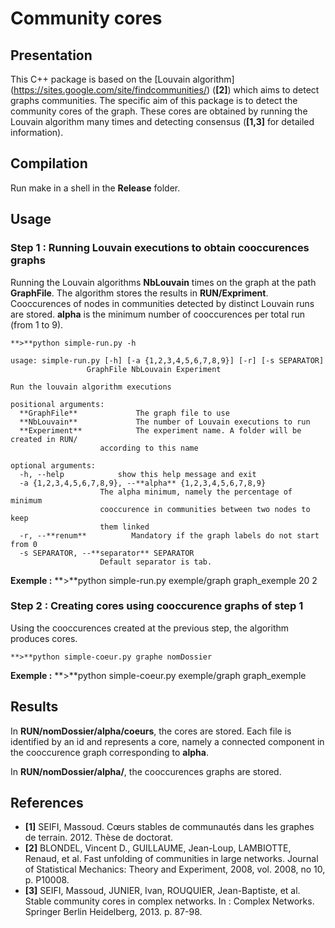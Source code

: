 # Community cores

## Presentation

This C++ package is based on the [Louvain algorithm] (https://sites.google.com/site/findcommunities/) (**[2]**) which aims to detect graphs communities.
The specific aim of this package is to detect the community cores of the graph. These cores are obtained by running the Louvain algorithm many times and detecting consensus (**[1,3]** for detailed information).

## Compilation

Run make in a shell in the **Release** folder.

## Usage

### Step 1 : Running Louvain executions to obtain cooccurences graphs
Running the Louvain algorithms **NbLouvain** times on the graph at the path **GraphFile**. The algorithm stores the results in **RUN/Expriment**. Cooccurences of nodes in communities detected by distinct Louvain runs are stored. **alpha** is the minimum number of cooccurences per total run (from 1 to 9). 

	**>**python simple-run.py -h

	usage: simple-run.py [-h] [-a {1,2,3,4,5,6,7,8,9}] [-r] [-s SEPARATOR]
		             GraphFile NbLouvain Experiment

	Run the louvain algorithm executions

	positional arguments:
	  **GraphFile**             The graph file to use
	  **NbLouvain**             The number of Louvain executions to run
	  **Experiment**            The experiment name. A folder will be created in RUN/
		                according to this name

	optional arguments:
	  -h, --help            show this help message and exit
	  -a {1,2,3,4,5,6,7,8,9}, --**alpha** {1,2,3,4,5,6,7,8,9}
		                The alpha minimum, namely the percentage of minimum
		                cooccurence in communities between two nodes to keep
		                them linked
	  -r, --**renum**          Mandatory if the graph labels do not start from 0
	  -s SEPARATOR, --**separator** SEPARATOR
		                Default separator is tab.

**Exemple :** **>**python simple-run.py exemple/graph graph_exemple 20 2

### Step 2 : Creating cores using cooccurence graphs of step 1
Using the cooccurences created at the previous step, the algorithm produces cores.

	**>**python simple-coeur.py graphe nomDossier

**Exemple :** **>**python simple-coeur.py exemple/graph graph_exemple

## Results

In **RUN/nomDossier/alpha/coeurs**, the cores are stored. Each file is identified by an id and represents a core, namely a connected component in the cooccurence graph corresponding to **alpha**.

In **RUN/nomDossier/alpha/**, the cooccurences graphs are stored.

## References
* **[1]** SEIFI, Massoud. Cœurs stables de communautés dans les graphes de terrain. 2012. Thèse de doctorat.
* **[2]** BLONDEL, Vincent D., GUILLAUME, Jean-Loup, LAMBIOTTE, Renaud, et al. Fast unfolding of communities in large networks. Journal of Statistical Mechanics: Theory and Experiment, 2008, vol. 2008, no 10, p. P10008.
* **[3]** SEIFI, Massoud, JUNIER, Ivan, ROUQUIER, Jean-Baptiste, et al. Stable community cores in complex networks. In : Complex Networks. Springer Berlin Heidelberg, 2013. p. 87-98.
